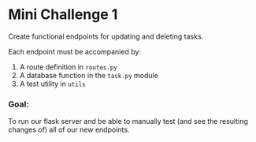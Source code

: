 <!-- MINI CHALLENGE 1 -->

# Mini Challenge 1

Create functional endpoints for updating and deleting tasks.

Each endpoint must be accompanied by:

1. A route definition in `routes.py`
2. A database function in the `task.py` module
3. A test utility in `utils`

### Goal:
To run our flask server and be able to manually test (and see the resulting changes of) all of
our new endpoints.
